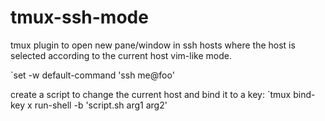 # tmux-ssh-mode

tmux plugin to open new pane/window in ssh hosts where the host is selected according to the current host vim-like mode.

`set -w default-command 'ssh me@foo'

create a script to change the current host and bind it to a key: `tmux bind-key x run-shell -b 'script.sh arg1 arg2'
